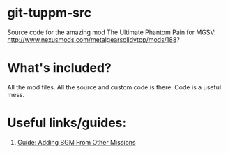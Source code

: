 # git-tuppm-src
Source code for the amazing mod The Ultimate Phantom Pain for MGSV:
http://www.nexusmods.com/metalgearsolidvtpp/mods/188?

# What's included?
All the mod files. All the source and custom code is there. Code is a useful mess.

# Useful links/guides:
1. [Guide: Adding BGM From Other Missions](https://github.com/NasaNhak/git-tuppm-src/wiki/Guide:-Adding-BGM-From-Other-Missions)
